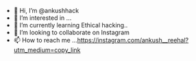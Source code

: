 - 👋 Hi, I’m @ankushhack
- 👀 I’m interested in ...
- 🌱 I’m currently learning Ethical hacking..
- 💞️ I’m looking to collaborate on Instagram
- 📫 How to reach me ...https://instagram.com/ankush__reehal?utm_medium=copy_link

<!---
ankushhack/ankushhack is a ✨ special ✨ repository because its `README.md` (this file) appears on your GitHub profile.
You can click the Preview link to take a look at your changes.
--->

